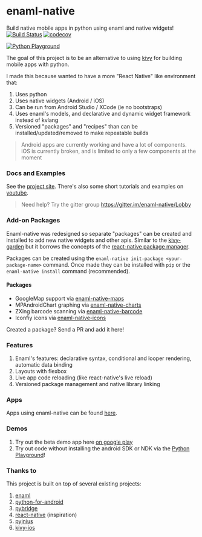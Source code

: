 # enaml-native
Build native mobile apps in python using enaml and native widgets! [![Build Status](https://travis-ci.org/codelv/enaml-native.svg?branch=master)](https://travis-ci.org/codelv/enaml-native) [![codecov](https://codecov.io/gh/codelv/enaml-native/branch/master/graph/badge.svg)](https://codecov.io/gh/codelv/enaml-native)


[![Python Playground](https://img.youtube.com/vi/2IfRrqOWGPA/0.jpg)](https://youtu.be/2IfRrqOWGPA)

The goal of this project is to be an alternative to using [kivy](https://kivy.org/) for building mobile apps with python. 

I made this because wanted to have a more "React Native" like environment that: 
1. Uses python 
2. Uses native widgets (Android / iOS)
3. Can be run from Android Studio / XCode (ie no bootstraps)
4. Uses enaml's models, and declarative and dynamic widget framework instead of kvlang
5. Versioned "packages" and "recipes" than can be installed/updated/removed to make repeatable builds

> Android apps are currently working and have a lot of components. 
iOS is currently broken, and is limited to only a few components at the moment

### Docs and Examples ###

See the [project site](https://www.codelv.com/projects/enaml-native/). There's also some short tutorials and examples on [youtube](https://www.youtube.com/playlist?list=PLXUaMWWFaOjT2WdIrJdTYjEMJmrjuvVz0).

> Need help? Try the gitter group https://gitter.im/enaml-native/Lobby

### Add-on Packages ###

Enaml-native was redesigned so separate "packages" can be created and installed to add new 
native widgets and other apis. Similar to the [kivy-garden](https://github.com/kivy-garden/) but
it borrows the concepts of the [react-native package manager](https://github.com/rnpm/rnpm).

Packages can be created using the `enaml-native init-package <your-package-name>` command. Once
made they can be installed with `pip` or the `enaml-native install` command (recommended).

#### Packages ####

- GoogleMap support via [enaml-native-maps](https://github.com/codelv/enaml-native-maps)
- MPAndroidChart graphing via [enaml-native-charts](https://github.com/codelv/enaml-native-charts)
- ZXing barcode scanning via [enaml-native-barcode](https://github.com/codelv/enaml-native-barcode)
- Iconfiy icons via [enaml-native-icons](https://github.com/codelv/enaml-native-icons)

Created a package? Send a PR and add it here!

### Features ###
1. Enaml's features: declarative syntax, conditional and looper rendering, automatic data binding
2. Layouts with flexbox
3. Live app code reloading (like react-native's live reload)
4. Versioned package management and native library linking

### Apps ###

Apps using enaml-native can be found [here](https://www.codelv.com/projects/enaml-native/apps/).

### Demos ###
1. Try out the beta demo app here [on google play](https://play.google.com/store/apps/details?id=com.frmdstryr.enamlnative.demo)
2. Try out code without installing the android SDK or NDK via the [Python Playground](https://play.google.com/store/apps/details?id=com.frmdstryr.pythonplayground)!


### Thanks to ###
 
This project is built on top of several existing projects:

1. [enaml](https://github.com/nucleic/enaml)
2. [python-for-android](https://github.com/kivy/python-for-android/)
3. [pybridge](https://github.com/joaoventura/pybridge)
4. [react-native](https://github.com/facebook/react-native) (inspiration)
5. [pyjnius](https://github.com/kivy/pyjnius/)
6. [kivy-ios](https://github.com/kivy/kivy-ios/)

